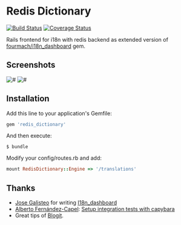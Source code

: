 # Redis Dictionary

[![Build Status](https://travis-ci.org/redrick/redis_dictionary.png?branch=master)](https://travis-ci.org/redrick/redis_dictionary)
[![Coverage Status](https://coveralls.io/repos/redrick/redis_dictionary/badge.png?branch=master)](https://coveralls.io/r/redrick/redis_dictionary?branch=master)

Rails frontend for i18n with redis backend as extended version of [fourmach/i18n_dashboard](https://github.com/fourmach/i18n_dashboard) gem.

## Screenshots

![#](https://raw.github.com/redrick/redis_dictionary/master/doc/screenshot-1.png)
![#](https://raw.github.com/redrick/redis_dictionary/master/doc/screenshot-2.png)


## Installation

Add this line to your application's Gemfile:

``` ruby
gem 'redis_dictionary'
```


And then execute:

    $ bundle

Modify your config/routes.rb and add:

``` ruby
mount RedisDictionary::Engine => '/translations'
```

## Thanks
  
  * [Jose Galisteo](https://github.com/ceritium) for writing [I18n_dashboard](https://github.com/fourmach/i18n_dashboard)
  * [Alberto Fernández-Capel](https://github.com/afcapel): [Setup integration tests with capybara](https://github.com/fourmach/i18n_dashboard/pull/1)
  * Great tips of [Blogit](https://github.com/KatanaCode/blogit).
